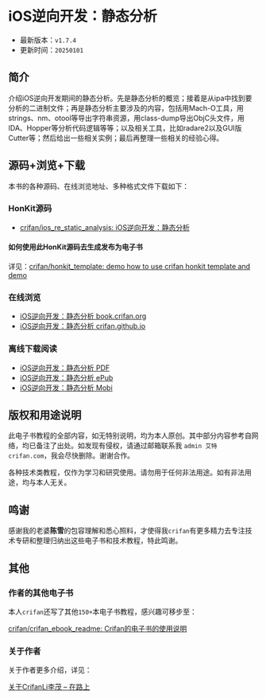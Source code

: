 # iOS逆向开发：静态分析

* 最新版本：`v1.7.4`
* 更新时间：`20250101`

## 简介

介绍iOS逆向开发期间的静态分析。先是静态分析的概览；接着是从ipa中找到要分析的二进制文件；再是静态分析主要涉及的内容，包括用Mach-O工具，用strings、nm、otool等导出字符串资源，用class-dump导出ObjC头文件，用IDA、Hopper等分析代码逻辑等等；以及相关工具，比如radare2以及GUI版Cutter等；然后给出一些相关实例；最后再整理一些相关的经验心得。

## 源码+浏览+下载

本书的各种源码、在线浏览地址、多种格式文件下载如下：

### HonKit源码

* [crifan/ios_re_static_analysis: iOS逆向开发：静态分析](https://github.com/crifan/ios_re_static_analysis)

#### 如何使用此HonKit源码去生成发布为电子书

详见：[crifan/honkit_template: demo how to use crifan honkit template and demo](https://github.com/crifan/honkit_template)

### 在线浏览

* [iOS逆向开发：静态分析 book.crifan.org](https://book.crifan.org/books/ios_re_static_analysis/website/)
* [iOS逆向开发：静态分析 crifan.github.io](https://crifan.github.io/ios_re_static_analysis/website/)

### 离线下载阅读

* [iOS逆向开发：静态分析 PDF](https://book.crifan.org/books/ios_re_static_analysis/pdf/ios_re_static_analysis.pdf)
* [iOS逆向开发：静态分析 ePub](https://book.crifan.org/books/ios_re_static_analysis/epub/ios_re_static_analysis.epub)
* [iOS逆向开发：静态分析 Mobi](https://book.crifan.org/books/ios_re_static_analysis/mobi/ios_re_static_analysis.mobi)

## 版权和用途说明

此电子书教程的全部内容，如无特别说明，均为本人原创。其中部分内容参考自网络，均已备注了出处。如发现有侵权，请通过邮箱联系我 `admin 艾特 crifan.com`，我会尽快删除。谢谢合作。

各种技术类教程，仅作为学习和研究使用。请勿用于任何非法用途。如有非法用途，均与本人无关。

## 鸣谢

感谢我的老婆**陈雪**的包容理解和悉心照料，才使得我`crifan`有更多精力去专注技术专研和整理归纳出这些电子书和技术教程，特此鸣谢。

## 其他

### 作者的其他电子书

本人`crifan`还写了其他`150+`本电子书教程，感兴趣可移步至：

[crifan/crifan_ebook_readme: Crifan的电子书的使用说明](https://github.com/crifan/crifan_ebook_readme)

### 关于作者

关于作者更多介绍，详见：

[关于CrifanLi李茂 – 在路上](https://www.crifan.org/about/)
